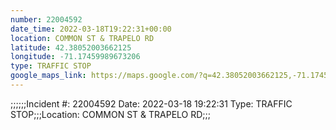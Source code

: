 ```yaml
---
number: 22004592
date_time: 2022-03-18T19:22:31+00:00
location: COMMON ST & TRAPELO RD
latitude: 42.38052003662125
longitude: -71.17459989673206
type: TRAFFIC STOP
google_maps_link: https://maps.google.com/?q=42.38052003662125,-71.17459989673206
---
```


;;;;;;Incident #: 22004592  Date: 2022-03-18 19:22:31   Type: TRAFFIC STOP;;;Location: COMMON ST & TRAPELO RD;;;
